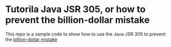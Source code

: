 # Tutorila Java JSR 305, or how to prevent the billion-dollar mistake

This repo is a sample code to show how to use the Java JSR 305 to prevent the [billion-dollar mistake](https://en.wikipedia.org/wiki/Tony_Hoare#Apologies_and_retractions)

